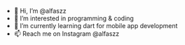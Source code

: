 - 👋 Hi, I’m @alfaszz
- 👀 I’m interested in programming & coding
- 🌱 I’m currently learning dart for mobile app development
- 📫 Reach me on Instagram @alfaszz 

<!---
alfaszz/alfaszz is a ✨ special ✨ repository because its `README.md` (this file) appears on your GitHub profile.
You can click the Preview link to take a look at your changes.
--->
